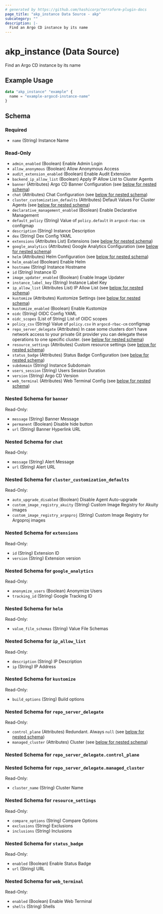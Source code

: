 ```yaml
---
# generated by https://github.com/hashicorp/terraform-plugin-docs
page_title: "akp_instance Data Source - akp"
subcategory: ""
description: |-
  Find an Argo CD instance by its name
---
```


# akp_instance (Data Source)

Find an Argo CD instance by its name

## Example Usage

```terraform
data "akp_instance" "example" {
  name = "example-argocd-instance-name"
}
```

<!-- schema generated by tfplugindocs -->
## Schema

### Required

- `name` (String) Instance Name

### Read-Only

- `admin_enabled` (Boolean) Enable Admin Login
- `allow_anonymous` (Boolean) Allow Anonymous Access
- `audit_extension_enabled` (Boolean) Enable Audit Extension
- `backend_ip_allow_list` (Boolean) Apply IP Allow List to Cluster Agents
- `banner` (Attributes) Argo CD Banner Configuration (see [below for nested schema](#nestedatt--banner))
- `chat` (Attributes) Chat Configuration (see [below for nested schema](#nestedatt--chat))
- `cluster_customization_defaults` (Attributes) Default Values For Cluster Agents (see [below for nested schema](#nestedatt--cluster_customization_defaults))
- `declarative_management_enabled` (Boolean) Enable Declarative Management
- `default_policy` (String) Value of `policy.default` in `argocd-rbac-cm` configmap
- `description` (String) Instance Description
- `dex` (String) Dex Config YAML
- `extensions` (Attributes List) Extensions (see [below for nested schema](#nestedatt--extensions))
- `google_analytics` (Attributes) Google Analytics Configuration (see [below for nested schema](#nestedatt--google_analytics))
- `helm` (Attributes) Helm Configuration (see [below for nested schema](#nestedatt--helm))
- `helm_enabled` (Boolean) Enable Helm
- `hostname` (String) Instance Hostname
- `id` (String) Instance ID
- `image_updater_enabled` (Boolean) Enable Image Updater
- `instance_label_key` (String) Instance Label Key
- `ip_allow_list` (Attributes List) IP Allow List (see [below for nested schema](#nestedatt--ip_allow_list))
- `kustomize` (Attributes) Kustomize Settings (see [below for nested schema](#nestedatt--kustomize))
- `kustomize_enabled` (Boolean) Enable Kustomize
- `oidc` (String) OIDC Config YAML
- `oidc_scopes` (List of String) List of OIDC scopes
- `policy_csv` (String) Value of `policy.csv` in `argocd-rbac-cm` configmap
- `repo_server_delegate` (Attributes) In case some clusters don't have network access to your private Git provider you can delegate these operations to one specific cluster. (see [below for nested schema](#nestedatt--repo_server_delegate))
- `resource_settings` (Attributes) Custom resource settings (see [below for nested schema](#nestedatt--resource_settings))
- `status_badge` (Attributes) Status Badge Configuration (see [below for nested schema](#nestedatt--status_badge))
- `subdomain` (String) Instance Subdomain
- `users_session` (String) Users Session Duration
- `version` (String) Argo CD Version
- `web_terminal` (Attributes) Web Terminal Config (see [below for nested schema](#nestedatt--web_terminal))

<a id="nestedatt--banner"></a>
### Nested Schema for `banner`

Read-Only:

- `message` (String) Banner Message
- `permanent` (Boolean) Disable hide button
- `url` (String) Banner Hyperlink URL


<a id="nestedatt--chat"></a>
### Nested Schema for `chat`

Read-Only:

- `message` (String) Alert Message
- `url` (String) Alert URL


<a id="nestedatt--cluster_customization_defaults"></a>
### Nested Schema for `cluster_customization_defaults`

Read-Only:

- `auto_upgrade_disabled` (Boolean) Disable Agent Auto-upgrade
- `custom_image_registry_akuity` (String) Custom Image Registry for Akuity images
- `custom_image_registry_argoproj` (String) Custom Image Registry for Argoproj images


<a id="nestedatt--extensions"></a>
### Nested Schema for `extensions`

Read-Only:

- `id` (String) Extension ID
- `version` (String) Extension version


<a id="nestedatt--google_analytics"></a>
### Nested Schema for `google_analytics`

Read-Only:

- `anonymize_users` (Boolean) Anonymize Users
- `tracking_id` (String) Google Tracking ID


<a id="nestedatt--helm"></a>
### Nested Schema for `helm`

Read-Only:

- `value_file_schemas` (String) Value File Schemas


<a id="nestedatt--ip_allow_list"></a>
### Nested Schema for `ip_allow_list`

Read-Only:

- `description` (String) IP Description
- `ip` (String) IP Address


<a id="nestedatt--kustomize"></a>
### Nested Schema for `kustomize`

Read-Only:

- `build_options` (String) Build options


<a id="nestedatt--repo_server_delegate"></a>
### Nested Schema for `repo_server_delegate`

Read-Only:

- `control_plane` (Attributes) Redundant. Always `null` (see [below for nested schema](#nestedatt--repo_server_delegate--control_plane))
- `managed_cluster` (Attributes) Cluster (see [below for nested schema](#nestedatt--repo_server_delegate--managed_cluster))

<a id="nestedatt--repo_server_delegate--control_plane"></a>
### Nested Schema for `repo_server_delegate.control_plane`


<a id="nestedatt--repo_server_delegate--managed_cluster"></a>
### Nested Schema for `repo_server_delegate.managed_cluster`

Read-Only:

- `cluster_name` (String) Cluster Name



<a id="nestedatt--resource_settings"></a>
### Nested Schema for `resource_settings`

Read-Only:

- `compare_options` (String) Compare Options
- `exclusions` (String) Exclusions
- `inclusions` (String) Inclusions


<a id="nestedatt--status_badge"></a>
### Nested Schema for `status_badge`

Read-Only:

- `enabled` (Boolean) Enable Status Badge
- `url` (String) URL


<a id="nestedatt--web_terminal"></a>
### Nested Schema for `web_terminal`

Read-Only:

- `enabled` (Boolean) Enable Web Terminal
- `shells` (String) Shells


